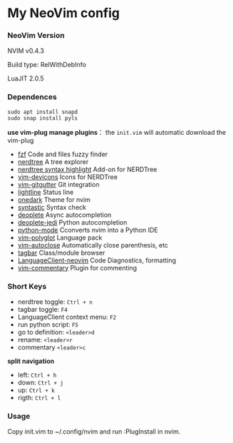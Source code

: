 # My NeoVim config

### NeoVim Version
NVIM v0.4.3

Build type: RelWithDebInfo 

LuaJIT 2.0.5

### Dependences
```
sudo apt install snapd
sudo snap install pyls
```

**use vim-plug manage plugins**： the `init.vim` will automatic download the vim-plug
- [fzf](https://github.com/junegunn/fzf.vim) Code and files fuzzy finder
- [nerdtree](https://github.com/preservim/nerdtree) A tree explorer
- [nerdtree syntax highlight](https://github.com/tiagofumo/vim-nerdtree-syntax-highlight) Add-on for NERDTree
- [vim-devicons](https://github.com/ryanoasis/vim-devicons) Icons for NERDTree
- [vim-gitgutter](https://github.com/airblade/vim-gitgutter) Git integration
- [lightline](https://github.com/tchyny/lightline.vim) Status line
- [onedark](https://github.com/joshdick/onedark.vim) Theme for nvim
- [syntastic](https://github.com/scrooloose/syntastic) Syntax check
- [deoplete](https://github.com/Shougo/deoplete.nvim) Async autocompletion
- [deoplete-jedi](https://github.com/deoplete-plugins/deoplete-jedi) Python autocompletion
- [python-mode](https://github.com/klen/python-mode) Cconverts nvim into a Python IDE
- [vim-polyglot](https://github.com/sheerun/vim-polyglot) Language pack
- [vim-autoclose](https://github.com/Townk/vim-autoclose) Automatically close parenthesis, etc
- [tagbar](https://github.com/majutsushi/tagbar) Class/module browser
- [LanguageClient-neovim](https://github.com/autozimu/LanguageClient-neovim) Code Diagnostics, formatting
- [vim-commentary](https://github.com/tpope/vim-commentary) Plugin for commenting


### Short Keys

- nerdtree toggle: `Ctrl + n`
- tagbar toggle: `F4`
- LanguageClient context menu: `F2`
- run python script: `F5`
- go to definition: `<leader>d`
- rename: `<leader>r`
- commentary `<leader>c`
 
 **split navigation**
 - left: `Ctrl + h`
 - down: `Ctrl + j`
 - up: `Ctrl + k`
 - rigth: `Ctrl + l`
 
### Usage 
Copy init.vim to ~/.config/nvim and run :PlugInstall in nvim.
